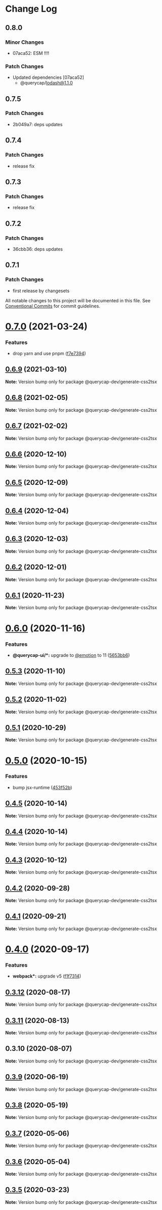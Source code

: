 # Change Log

## 0.8.0

### Minor Changes

- 07aca52: ESM !!!!

### Patch Changes

- Updated dependencies [07aca52]
  - @querycap/lodash@1.1.0

## 0.7.5

### Patch Changes

- 2b049a7: deps updates

## 0.7.4

### Patch Changes

- release fix

## 0.7.3

### Patch Changes

- release fix

## 0.7.2

### Patch Changes

- 36cbb36: deps updates

## 0.7.1

### Patch Changes

- first release by changesets

All notable changes to this project will be documented in this file.
See [Conventional Commits](https://conventionalcommits.org) for commit guidelines.

# [0.7.0](https://github.com/querycap/webappkit/compare/@querycap-dev/generate-css2tsx@0.6.9...@querycap-dev/generate-css2tsx@0.7.0) (2021-03-24)

### Features

- drop yarn and use pnpm ([f7e7394](https://github.com/querycap/webappkit/commit/f7e7394e1531ffb96ecb3e393e8131451f3e1d9f))

## [0.6.9](https://github.com/querycap/webappkit/compare/@querycap-dev/generate-css2tsx@0.6.8...@querycap-dev/generate-css2tsx@0.6.9) (2021-03-10)

**Note:** Version bump only for package @querycap-dev/generate-css2tsx

## [0.6.8](https://github.com/querycap/webappkit/compare/@querycap-dev/generate-css2tsx@0.6.7...@querycap-dev/generate-css2tsx@0.6.8) (2021-02-05)

**Note:** Version bump only for package @querycap-dev/generate-css2tsx

## [0.6.7](https://github.com/querycap/webappkit/compare/@querycap-dev/generate-css2tsx@0.6.6...@querycap-dev/generate-css2tsx@0.6.7) (2021-02-02)

**Note:** Version bump only for package @querycap-dev/generate-css2tsx

## [0.6.6](https://github.com/querycap/webappkit/compare/@querycap-dev/generate-css2tsx@0.6.5...@querycap-dev/generate-css2tsx@0.6.6) (2020-12-10)

**Note:** Version bump only for package @querycap-dev/generate-css2tsx

## [0.6.5](https://github.com/querycap/webappkit/compare/@querycap-dev/generate-css2tsx@0.6.4...@querycap-dev/generate-css2tsx@0.6.5) (2020-12-09)

**Note:** Version bump only for package @querycap-dev/generate-css2tsx

## [0.6.4](https://github.com/querycap/webappkit/compare/@querycap-dev/generate-css2tsx@0.6.3...@querycap-dev/generate-css2tsx@0.6.4) (2020-12-04)

**Note:** Version bump only for package @querycap-dev/generate-css2tsx

## [0.6.3](https://github.com/querycap/webappkit/compare/@querycap-dev/generate-css2tsx@0.6.2...@querycap-dev/generate-css2tsx@0.6.3) (2020-12-03)

**Note:** Version bump only for package @querycap-dev/generate-css2tsx

## [0.6.2](https://github.com/querycap/webappkit/compare/@querycap-dev/generate-css2tsx@0.6.1...@querycap-dev/generate-css2tsx@0.6.2) (2020-12-01)

**Note:** Version bump only for package @querycap-dev/generate-css2tsx

## [0.6.1](https://github.com/querycap/webappkit/compare/@querycap-dev/generate-css2tsx@0.6.0...@querycap-dev/generate-css2tsx@0.6.1) (2020-11-23)

**Note:** Version bump only for package @querycap-dev/generate-css2tsx

# [0.6.0](https://github.com/querycap/webappkit/compare/@querycap-dev/generate-css2tsx@0.5.3...@querycap-dev/generate-css2tsx@0.6.0) (2020-11-16)

### Features

- **@querycap-ui/\*:** upgrade to [@emotion](https://github.com/emotion) to 11 ([5653bb6](https://github.com/querycap/webappkit/commit/5653bb63579fd592382fa4dd2ee709a838f6e944))

## [0.5.3](https://github.com/querycap/webappkit/compare/@querycap-dev/generate-css2tsx@0.5.2...@querycap-dev/generate-css2tsx@0.5.3) (2020-11-10)

**Note:** Version bump only for package @querycap-dev/generate-css2tsx

## [0.5.2](https://github.com/querycap/webappkit/compare/@querycap-dev/generate-css2tsx@0.5.1...@querycap-dev/generate-css2tsx@0.5.2) (2020-11-02)

**Note:** Version bump only for package @querycap-dev/generate-css2tsx

## [0.5.1](https://github.com/querycap/webappkit/compare/@querycap-dev/generate-css2tsx@0.5.0...@querycap-dev/generate-css2tsx@0.5.1) (2020-10-29)

**Note:** Version bump only for package @querycap-dev/generate-css2tsx

# [0.5.0](https://github.com/querycap/webappkit/compare/@querycap-dev/generate-css2tsx@0.4.5...@querycap-dev/generate-css2tsx@0.5.0) (2020-10-15)

### Features

- bump jsx-runtime ([453f52b](https://github.com/querycap/webappkit/commit/453f52b4a7b0e0f987de76da08c9bbb4d39802f8))

## [0.4.5](https://github.com/querycap/webappkit/compare/@querycap-dev/generate-css2tsx@0.4.4...@querycap-dev/generate-css2tsx@0.4.5) (2020-10-14)

**Note:** Version bump only for package @querycap-dev/generate-css2tsx

## [0.4.4](https://github.com/querycap/webappkit/compare/@querycap-dev/generate-css2tsx@0.4.3...@querycap-dev/generate-css2tsx@0.4.4) (2020-10-14)

**Note:** Version bump only for package @querycap-dev/generate-css2tsx

## [0.4.3](https://github.com/querycap/webappkit/compare/@querycap-dev/generate-css2tsx@0.4.2...@querycap-dev/generate-css2tsx@0.4.3) (2020-10-12)

**Note:** Version bump only for package @querycap-dev/generate-css2tsx

## [0.4.2](https://github.com/querycap/webappkit/compare/@querycap-dev/generate-css2tsx@0.4.1...@querycap-dev/generate-css2tsx@0.4.2) (2020-09-28)

**Note:** Version bump only for package @querycap-dev/generate-css2tsx

## [0.4.1](https://github.com/querycap/webappkit/compare/@querycap-dev/generate-css2tsx@0.4.0...@querycap-dev/generate-css2tsx@0.4.1) (2020-09-21)

**Note:** Version bump only for package @querycap-dev/generate-css2tsx

# [0.4.0](https://github.com/querycap/webappkit/compare/@querycap-dev/generate-css2tsx@0.3.12...@querycap-dev/generate-css2tsx@0.4.0) (2020-09-17)

### Features

- **webpack\*:** upgrade v5 ([f1f7314](https://github.com/querycap/webappkit/commit/f1f731455891400904d64eb44ebf3a94d8f414cb))

## [0.3.12](https://github.com/querycap/webappkit/compare/@querycap-dev/generate-css2tsx@0.3.11...@querycap-dev/generate-css2tsx@0.3.12) (2020-08-17)

**Note:** Version bump only for package @querycap-dev/generate-css2tsx

## [0.3.11](https://github.com/querycap/webappkit/compare/@querycap-dev/generate-css2tsx@0.3.10...@querycap-dev/generate-css2tsx@0.3.11) (2020-08-13)

**Note:** Version bump only for package @querycap-dev/generate-css2tsx

## 0.3.10 (2020-08-07)

**Note:** Version bump only for package @querycap-dev/generate-css2tsx

## [0.3.9](https://github.com/querycap/devkit/compare/@querycap-dev/generate-css2tsx@0.3.8...@querycap-dev/generate-css2tsx@0.3.9) (2020-06-19)

**Note:** Version bump only for package @querycap-dev/generate-css2tsx

## [0.3.8](https://github.com/querycap/devkit/compare/@querycap-dev/generate-css2tsx@0.3.7...@querycap-dev/generate-css2tsx@0.3.8) (2020-05-19)

**Note:** Version bump only for package @querycap-dev/generate-css2tsx

## [0.3.7](https://github.com/querycap/devkit/compare/@querycap-dev/generate-css2tsx@0.3.6...@querycap-dev/generate-css2tsx@0.3.7) (2020-05-06)

**Note:** Version bump only for package @querycap-dev/generate-css2tsx

## [0.3.6](https://github.com/querycap/devkit/compare/@querycap-dev/generate-css2tsx@0.3.5...@querycap-dev/generate-css2tsx@0.3.6) (2020-05-04)

**Note:** Version bump only for package @querycap-dev/generate-css2tsx

## [0.3.5](https://github.com/querycap/devkit/compare/@querycap-dev/generate-css2tsx@0.3.4...@querycap-dev/generate-css2tsx@0.3.5) (2020-03-23)

**Note:** Version bump only for package @querycap-dev/generate-css2tsx
